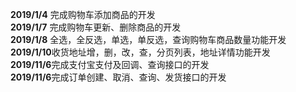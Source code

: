 <B>2019/1/4</B> 完成购物车添加商品的开发<Br />
<B>2019/1/7</B> 完成购物车更新、删除商品的开发<Br />
<B>2019/1/8</B> 全选，全反选，单选，单反选，查询购物车商品数量功能开发<Br />
<B>2019/1/10</B>收货地址增，删，改，查，分页列表，地址详情功能开发<Br />
<B>2019/11/6</B>完成支付宝支付及回调、查询接口的开发<Br />
<B>2019/11/6</B>完成订单创建、取消、查询、发货接口的开发<Br />